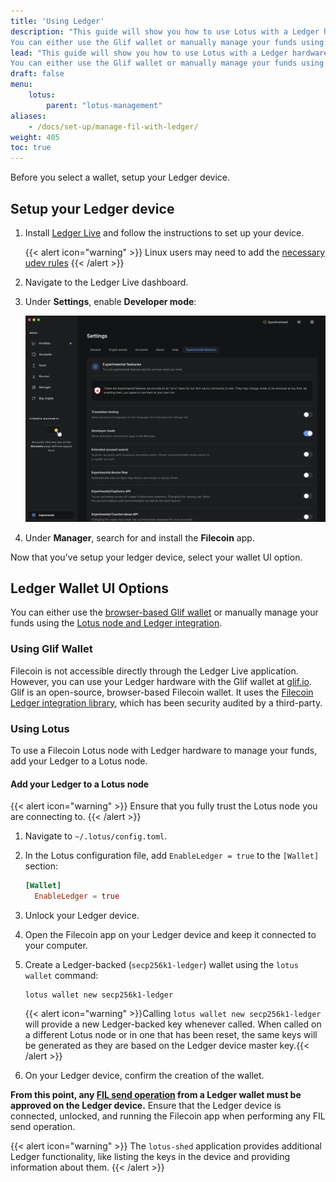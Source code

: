 ```yaml
---
title: 'Using Ledger'
description: "This guide will show you how to use Lotus with a Ledger hardware wallet.
You can either use the Glif wallet or manually manage your funds using the Lotus node with Ledger integration."
lead: "This guide will show you how to use Lotus with a Ledger hardware wallet.
You can either use the Glif wallet or manually manage your funds using the Lotus node with Ledger integration."
draft: false
menu:
    lotus:
        parent: "lotus-management"
aliases:
    - /docs/set-up/manage-fil-with-ledger/
weight: 405
toc: true
---
```


Before you select a wallet, setup your Ledger device.

## Setup your Ledger device

1. Install [Ledger Live](https://www.ledger.com/start/) and follow the instructions to set up your device.

   {{< alert icon="warning" >}}
   Linux users may need to add the [necessary udev rules](https://support.ledger.com/hc/en-us/articles/115005165269-Fix-USB-connection-issues-with-Ledger-Live?support=true)
   {{< /alert >}}

1. Navigate to the Ledger Live dashboard.

1. Under **Settings**, enable **Developer mode**:

   ![ledger-enable-dev-mode](ledger.png)

1. Under **Manager**, search for and install the **Filecoin** app.


Now that you've setup your ledger device, select your wallet UI option.

## Ledger Wallet UI Options

You can either use the [browser-based Glif wallet](#glif-wallet) or manually manage your funds using the [Lotus node and Ledger integration](#lotus).

### Using Glif Wallet

Filecoin is not accessible directly through the Ledger Live application. However, you can use your Ledger hardware with the Glif wallet at [glif.io](https://glif.io). Glif is an open-source, browser-based Filecoin wallet. It uses the [Filecoin Ledger integration library](https://github.com/Zondax/ledger-filecoin/), which has been security audited by a third-party.

### Using Lotus

To use a Filecoin Lotus node with Ledger hardware to manage your funds, add your Ledger to a Lotus node.

#### Add your Ledger to a Lotus node

{{< alert icon="warning" >}}
Ensure that you fully trust the Lotus node you are connecting to.
{{< /alert >}}

1. Navigate to `~/.lotus/config.toml`.
1. In the Lotus configuration file, add `EnableLedger = true` to the `[Wallet]` section:

   ```toml
   [Wallet]
     EnableLedger = true
   ```

1. Unlock your Ledger device.
1. Open the Filecoin app on your Ledger device and keep it connected to your computer.
1. Create a Ledger-backed (`secp256k1-ledger`) wallet using the `lotus wallet` command:

   ```shell
   lotus wallet new secp256k1-ledger
   ```

   {{< alert icon="warning" >}}Calling `lotus wallet new secp256k1-ledger` will provide a new Ledger-backed key whenever called. When called on a different Lotus node or in one that has been reset, the same keys will be generated as they are based on the Ledger device master key.{{< /alert >}}

1.  On your Ledger device, confirm the creation of the wallet.

**From this point, any [FIL send operation](#sending-fil) from a Ledger wallet must be approved on the Ledger device.** Ensure that the Ledger device is connected, unlocked, and running the Filecoin app when performing any FIL send operation.


{{< alert icon="warning" >}}
The `lotus-shed` application provides additional Ledger functionality, like listing the keys in the device and providing information about them.
{{< /alert >}}
